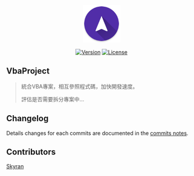 <p align="center"><a href="https://github.com/skyran1278/VbaProject" target="_blank"><img width="100"src="https://github.com/skyran1278/VbaProject/blob/master/icons/mipmap-xxxhdpi/ic_launcher.png"></a></p>

<p align="center"> 
  <a href="https://github.com/skyran1278/VbaProject"><img src="https://img.shields.io/github/downloads/skyran1278/VbaProject/total.svg" alt="Version"></a>  
  <a href="https://github.com/skyran1278/VbaProject"><img src="https://img.shields.io/github/license/skyran1278/VbaProject.svg" alt="License"></a>  
</p>

## VbaProject

> 統合VBA專案，相互參照程式碼，加快開發速度。
>
> 評估是否需要拆分專案中...

## Changelog

Details changes for each commits are documented in the [commits notes](https://github.com/skyran1278/VbaProject/commits/master).

## Contributors
[Skyran](https://github.com/skyran1278) 
